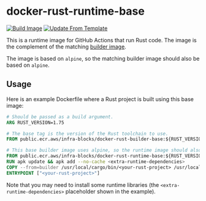 # docker-rust-runtime-base
[![Build Image](https://github.com/infra-blocks/docker-rust-runtime-base/actions/workflows/build-image.yml/badge.svg)](https://github.com/infra-blocks/docker-rust-runtime-base/actions/workflows/build-image.yml)
[![Update From Template](https://github.com/infra-blocks/docker-rust-runtime-base/actions/workflows/update-from-template.yml/badge.svg)](https://github.com/infra-blocks/docker-rust-runtime-base/actions/workflows/update-from-template.yml)

This is a runtime image for GitHub Actions that run Rust code. The image is the complement of the matching 
[builder image](https://github.com/infra-blocks/docker-rust-builder-base/).

The image is based on `alpine`, so the matching builder image should also be based on `alpine`.

## Usage

Here is an example Dockerfile where a Rust project is built using this base image:

```Dockerfile
# Should be passed as a build argument.
ARG RUST_VERSION=1.75

# The base tag is the version of the Rust toolchain to use.
FROM public.ecr.aws/infra-blocks/docker-rust-builder-base:${RUST_VERSION} as builder

# This base builder image uses alpine, so the runtime image should also use alpine.
FROM public.ecr.aws/infra-blocks/docker-rust-runtime-base:${RUST_VERSION}
RUN apk update && apk add --no-cache <extra-runtime-dependencies>
COPY --from=builder /usr/local/cargo/bin/<your-rust-project> /usr/local/bin/<your-rust-project>
ENTRYPOINT ["<your-rust-project>"]
```

Note that you may need to install some runtime libraries (the `<extra-runtime-dependencies>` placeholder shown
in the example).
